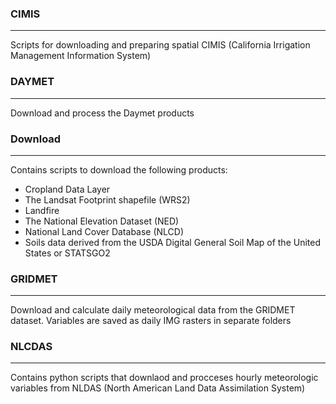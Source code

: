 ### CIMIS
-------------
Scripts for downloading and preparing spatial CIMIS (California Irrigation Management Information System)

### DAYMET
-------------
Download and process the Daymet products

### Download
-------------
Contains scripts to download the following products:
- Cropland Data Layer
- The Landsat Footprint shapefile (WRS2)
- Landfire
- The National Elevation Dataset (NED)
- National Land Cover Database (NLCD)
- Soils data derived from the USDA Digital General Soil Map of the United States or STATSGO2

### GRIDMET
-------------
Download and calculate daily meteorological data from the GRIDMET dataset. Variables are saved as daily IMG rasters in separate folders

### NLCDAS
-------------
Contains python scripts that downlaod and procceses hourly meteorologic variables from NLDAS (North American Land Data Assimilation System)
